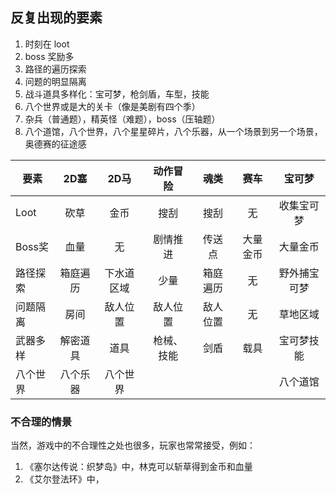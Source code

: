 ## 反复出现的要素

1. 时刻在 loot
1. boss 奖励多
1. 路径的遍历探索
1. 问题的明显隔离
1. 战斗道具多样化：宝可梦，枪剑盾，车型，技能
1. 八个世界或是大的关卡（像是美剧有四个季）
1. 杂兵（普通题），精英怪（难题），boss（压轴题）
1. 八个道馆，八个世界，八个星星碎片，八个乐器，从一个场景到另一个场景，奥德赛的征途感

| 要素         |   2D塞       | 2D马      | 动作冒险   | 魂类             |  赛车     | 宝可梦 |
|--------------|:-----------:|:---------:|:---------:|:----------------:|:---------:|:---------:|
|Loot          | 砍草         | 金币      | 搜刮      | 搜刮             |    无     | 收集宝可梦 |
|Boss奖        | 血量         | 无        |  剧情推进 | 传送点           | 大量金币   | 大量金币 |
|路径探索       | 箱庭遍历     | 下水道区域 |  少量 | 箱庭遍历           | 无         | 野外捕宝可梦 |
|问题隔离       | 房间         | 敌人位置  | 敌人位置 | 敌人位置           | 无        | 草地区域 |
|武器多样       | 解密道具     | 道具       | 枪械、技能 | 剑盾            | 载具       | 宝可梦技能 |
|八个世界       | 八个乐器     | 八个世界   |           |                |            |八个道馆|

### 不合理的情景

当然，游戏中的不合理性之处也很多，玩家也常常接受，例如：

1. 《塞尔达传说：织梦岛》中，林克可以斩草得到金币和血量
1. 《艾尔登法环》中，